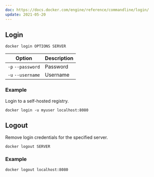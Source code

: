 ```yaml
---
doc: https://docs.docker.com/engine/reference/commandline/login/
update: 2021-05-20
---
```


## Login

```shell
docker login OPTIONS SERVER
```

| Option | Description |
| --- | --- |
| `-p` `--password` | Password |
| `-u` `--username` | Username |

### Example

Login to a self-hosted registry.

```shell
docker login -u myuser localhost:8080
```

## Logout

Remove login credentials for the specified server.

```shell
docker logout SERVER
```

### Example

```shell
docker logout localhost:8080
```
